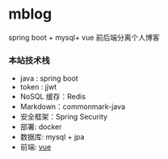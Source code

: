# mblog
spring boot + mysql+ vue 前后端分离个人博客

### 本站技术栈

- java : spring boot
- token : jjwt
- NoSQL 缓存：Redis
- Markdown：commonmark-java
- 安全框架：Spring Security
- 部署: docker
- 数据库: mysql + jpa
- 前端: [vue](https://github.com/Naccl/NBlog)
